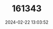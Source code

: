---
title: "161343"
category: "Raja herwigi"
draft: false
date: 2024-02-22 13:03:52
languages:
  Portuguese: ["Raia de Cabo Verde"]
  English: ["Cape Verde Skate"]
---